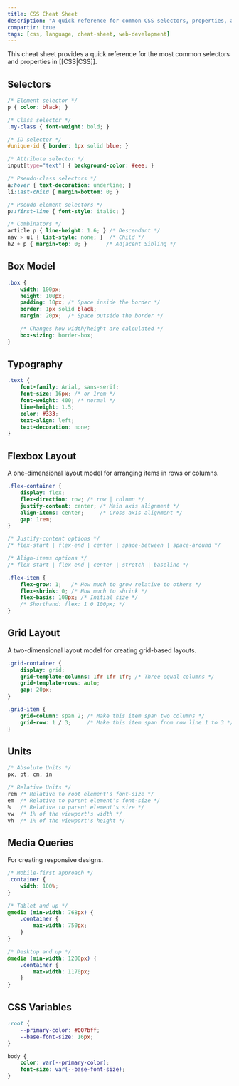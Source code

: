 ```yaml
---
title: CSS Cheat Sheet
description: "A quick reference for common CSS selectors, properties, and layout techniques."
compartir: true
tags: [css, language, cheat-sheet, web-development]
---
```


This cheat sheet provides a quick reference for the most common selectors and properties in [[CSS|CSS]].

## Selectors

```css
/* Element selector */
p { color: black; }

/* Class selector */
.my-class { font-weight: bold; }

/* ID selector */
#unique-id { border: 1px solid blue; }

/* Attribute selector */
input[type="text"] { background-color: #eee; }

/* Pseudo-class selectors */
a:hover { text-decoration: underline; }
li:last-child { margin-bottom: 0; }

/* Pseudo-element selectors */
p::first-line { font-style: italic; }

/* Combinators */
article p { line-height: 1.6; } /* Descendant */
nav > ul { list-style: none; }  /* Child */
h2 + p { margin-top: 0; }      /* Adjacent Sibling */
```

## Box Model

```css
.box {
    width: 100px;
    height: 100px;
    padding: 10px; /* Space inside the border */
    border: 1px solid black;
    margin: 20px;  /* Space outside the border */

    /* Changes how width/height are calculated */
    box-sizing: border-box;
}
```

## Typography

```css
.text {
    font-family: Arial, sans-serif;
    font-size: 16px; /* or 1rem */
    font-weight: 400; /* normal */
    line-height: 1.5;
    color: #333;
    text-align: left;
    text-decoration: none;
}
```

## Flexbox Layout

A one-dimensional layout model for arranging items in rows or columns.

```css
.flex-container {
    display: flex;
    flex-direction: row; /* row | column */
    justify-content: center; /* Main axis alignment */
    align-items: center;     /* Cross axis alignment */
    gap: 1rem;
}

/* Justify-content options */
/* flex-start | flex-end | center | space-between | space-around */

/* Align-items options */
/* flex-start | flex-end | center | stretch | baseline */

.flex-item {
    flex-grow: 1;   /* How much to grow relative to others */
    flex-shrink: 0; /* How much to shrink */
    flex-basis: 100px; /* Initial size */
    /* Shorthand: flex: 1 0 100px; */
}
```

## Grid Layout

A two-dimensional layout model for creating grid-based layouts.

```css
.grid-container {
    display: grid;
    grid-template-columns: 1fr 1fr 1fr; /* Three equal columns */
    grid-template-rows: auto;
    gap: 20px;
}

.grid-item {
    grid-column: span 2; /* Make this item span two columns */
    grid-row: 1 / 3;     /* Make this item span from row line 1 to 3 */
}
```

## Units

```css
/* Absolute Units */
px, pt, cm, in

/* Relative Units */
rem /* Relative to root element's font-size */
em  /* Relative to parent element's font-size */
%   /* Relative to parent element's size */
vw  /* 1% of the viewport's width */
vh  /* 1% of the viewport's height */
```

## Media Queries

For creating responsive designs.

```css
/* Mobile-first approach */
.container {
    width: 100%;
}

/* Tablet and up */
@media (min-width: 768px) {
    .container {
        max-width: 750px;
    }
}

/* Desktop and up */
@media (min-width: 1200px) {
    .container {
        max-width: 1170px;
    }
}
```

## CSS Variables

```css
:root {
    --primary-color: #007bff;
    --base-font-size: 16px;
}

body {
    color: var(--primary-color);
    font-size: var(--base-font-size);
}
```
